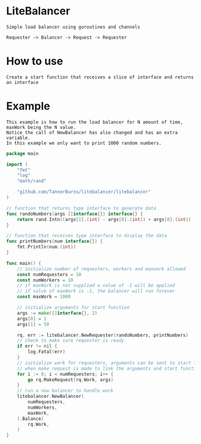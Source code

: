 # LiteBalancer

    Simple load balancer using goroutines and channels
    
    Requester -> Balancer -> Request -> Requester

# How to use

    Create a start function that receives a slice of interface and returns an interface
    

# Example

    This example is how to run the load balancer for N amount of time, maxWork being the N value. 
    Notice the call of NewBalancer has also changed and has an extra variable. 
    In this example we only want to print 1000 random numbers.

``` go
package main

import (
	"fmt"
	"log"
	"math/rand"

	"github.com/TannerBurns/litebalancer/litebalancer"
)

// function that returns type interface to generate data
func randoNumbers(args []interface{}) interface{} {
	return rand.Intn((args[1].(int) - args[0].(int)) + args[0].(int))
}

// function that receives type interface to display the data
func printNumbers(num interface{}) {
	fmt.Println(num.(int))
}

func main() {
	// initialize number of requesters, workers and maxwork allowed
	const numRequesters = 10
	const numWorkers = 10
	// if maxWork is not supplied a value of -1 will be applied
	// if value of maxWork is -1, the balancer will run forever
	const maxWork = 1000

	// initialize arguments for start function
	args := make([]interface{}, 2)
	args[0] = 1
	args[1] = 50

    rq, err := litebalancer.NewRequester(randoNumbers, printNumbers)
    // check to make sure requester is ready
	if err != nil {
		log.Fatal(err)
	}
	// initialize work for requesters, arguments can be sent to start function
	// when make request is made to link the arguments and start function
	for i := 0; i < numRequesters; i++ {
		go rq.MakeRequest(rq.Work, args)
	}
	// run a new balancer to handle work
	litebalancer.NewBalancer(
		numRequesters,
		numWorkers,
		maxWork,
	).Balance(
		rq.Work,
	)
}
```